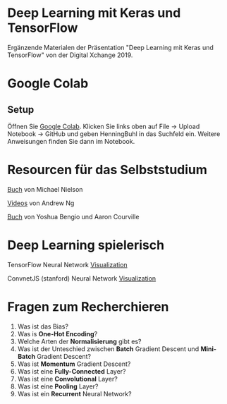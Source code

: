 # Deep Learning mit Keras und TensorFlow

Ergänzende Materialen der Präsentation "Deep Learning mit Keras und TensorFlow" von der Digital Xchange 2019.

# Google Colab

## Setup

Öffnen Sie [Google Colab](https://colab.research.google.com/notebooks/welcome.ipynb). Klicken Sie links oben auf File -> Upload Notebook -> GitHub und geben HenningBuhl in das Suchfeld ein. Weitere Anweisungen finden Sie dann im Notebook.

# Resourcen für das Selbststudium

[Buch](http://neuralnetworksanddeeplearning.com/) von Michael Nielson

[Videos](https://www.youtube.com/watch?v=PPLop4L2eGk&list=PLLssT5z_DsK-h9vYZkQkYNWcItqhlRJLN) von Andrew Ng

[Buch](https://www.deeplearningbook.org/) von Yoshua Bengio und Aaron Courville

# Deep Learning spielerisch

TensorFlow Neural Network [Visualization](https://playground.tensorflow.org/)

ConvnetJS (stanford) Neural Network [Visualization](https://cs.stanford.edu/people/karpathy/convnetjs/demo/classify2d.html)

# Fragen zum Recherchieren

1. Was ist das Bias?
1. Was is **One-Hot Encoding**?
1. Welche Arten der **Normalisierung** gibt es?
1. Was ist der Unteschied zwischen **Batch** Gradient Descent und **Mini-Batch** Gradient Descent?
1. Was ist **Momentum** Gradient Descent?
1. Was ist eine **Fully-Connected** Layer?
1. Was ist eine **Convolutional** Layer?
1. Was ist eine **Pooling** Layer?
1. Was ist ein **Recurrent** Neural Network?






